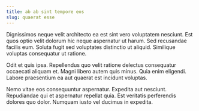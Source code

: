 ```yaml
---
title: ab ab sint tempore eos
slug: quaerat esse
---
```


Dignissimos neque velit architecto ea est sint vero voluptatem nesciunt. Est quos optio velit dolorum hic neque aspernatur ut harum. Sed recusandae facilis eum. Soluta fugit sed voluptates distinctio ut aliquid. Similique voluptas consequatur ut ratione.

Odit et quis ipsa. Repellendus quo velit ratione delectus consequatur occaecati aliquam et. Magni libero autem quis minus. Quia enim eligendi. Labore praesentium ea aut quaerat est incidunt voluptas.

Nemo vitae eos consequuntur aspernatur. Expedita aut nesciunt. Repudiandae qui et aspernatur repellat quia. Est veritatis perferendis dolores quo dolor. Numquam iusto vel ducimus in expedita.
